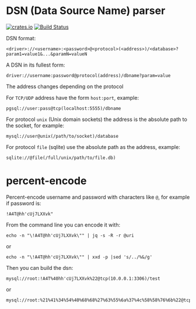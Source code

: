 # DSN (Data Source Name) parser

[![crates.io](https://img.shields.io/crates/v/dsn.svg)](https://crates.io/crates/dsn)
[![Build Status](https://travis-ci.org/nbari/dsn.svg?branch=master)](https://travis-ci.org/nbari/dsn)


DSN format:

    <driver>://<username>:<password>@<protocol>(<address>)/<database>?param1=value1&...&paramN=valueN

A DSN in its fullest form:

    driver://username:password@protocol(address)/dbname?param=value

The address changes depending on the protocol

For `TCP/UDP` address have the form `host:port`, example:

    pgsql://user:pass@tcp(localhost:5555)/dbname

For protocol `unix` (Unix domain sockets) the address is the absolute path to the socket, for example:

    mysql://user@unix(/path/to/socket)/database

For protocol `file` (sqlite) use the absolute path as the address, example:

    sqlite://@file(/full/unix/path/to/file.db)

# percent-encode

Percent-encode username and password with characters like `@`, for example if password is:

    !A4T@hh'cUj7LXXvk"

From the command line you can encode it with:

    echo -n "\!A4T@hh'cUj7LXXvk\"" | jq -s -R -r @uri

or

    echo -n "\!A4T@hh'cUj7LXXvk\"" | xxd -p |sed 's/../%&/g'

Then you can build the dsn:


    mysql://root:!A4T%40hh'cUj7LXXvk%22@tcp(10.0.0.1:3306)/test

or

    mysql://root:%21%41%34%54%40%68%68%27%63%55%6a%37%4c%58%58%76%6b%22@tcp(10.0.0.1:3306)/test
